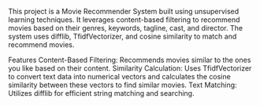 This project is a Movie Recommender System built using unsupervised learning techniques. It leverages content-based filtering to recommend movies based on their genres, keywords, tagline, cast, and director. The system uses difflib, TfidfVectorizer, and cosine similarity to match and recommend movies.

Features
Content-Based Filtering: Recommends movies similar to the ones you like based on their content.
Similarity Calculation: Uses TfidfVectorizer to convert text data into numerical vectors and calculates the cosine similarity between these vectors to find similar movies.
Text Matching: Utilizes difflib for efficient string matching and searching.
